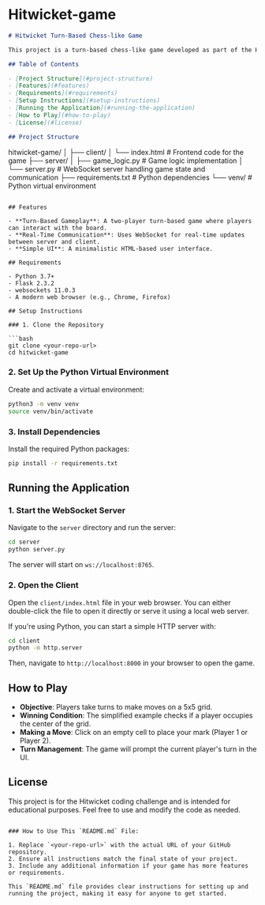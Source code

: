 # Hitwicket-game
```markdown
# Hitwicket Turn-Based Chess-like Game

This project is a turn-based chess-like game developed as part of the Hitwicket coding challenge. The game uses a server-client architecture with WebSocket-based real-time communication. The server is implemented using Python and Flask, and the client is a simple HTML page.

## Table of Contents

- [Project Structure](#project-structure)
- [Features](#features)
- [Requirements](#requirements)
- [Setup Instructions](#setup-instructions)
- [Running the Application](#running-the-application)
- [How to Play](#how-to-play)
- [License](#license)

## Project Structure

```
hitwicket-game/
│
├── client/
│   └── index.html            # Frontend code for the game
├── server/
│   ├── game_logic.py         # Game logic implementation
│   └── server.py             # WebSocket server handling game state and communication
├── requirements.txt          # Python dependencies
└── venv/                     # Python virtual environment
```

## Features

- **Turn-Based Gameplay**: A two-player turn-based game where players can interact with the board.
- **Real-Time Communication**: Uses WebSocket for real-time updates between server and client.
- **Simple UI**: A minimalistic HTML-based user interface.

## Requirements

- Python 3.7+
- Flask 2.3.2
- websockets 11.0.3
- A modern web browser (e.g., Chrome, Firefox)

## Setup Instructions

### 1. Clone the Repository

```bash
git clone <your-repo-url>
cd hitwicket-game
```

### 2. Set Up the Python Virtual Environment

Create and activate a virtual environment:

```bash
python3 -m venv venv
source venv/bin/activate
```

### 3. Install Dependencies

Install the required Python packages:

```bash
pip install -r requirements.txt
```

## Running the Application

### 1. Start the WebSocket Server

Navigate to the `server` directory and run the server:

```bash
cd server
python server.py
```

The server will start on `ws://localhost:8765`.

### 2. Open the Client

Open the `client/index.html` file in your web browser. You can either double-click the file to open it directly or serve it using a local web server.

If you're using Python, you can start a simple HTTP server with:

```bash
cd client
python -m http.server
```

Then, navigate to `http://localhost:8000` in your browser to open the game.

## How to Play

- **Objective**: Players take turns to make moves on a 5x5 grid.
- **Winning Condition**: The simplified example checks if a player occupies the center of the grid.
- **Making a Move**: Click on an empty cell to place your mark (Player 1 or Player 2).
- **Turn Management**: The game will prompt the current player's turn in the UI.

## License

This project is for the Hitwicket coding challenge and is intended for educational purposes. Feel free to use and modify the code as needed.
```

### How to Use This `README.md` File:

1. Replace `<your-repo-url>` with the actual URL of your GitHub repository.
2. Ensure all instructions match the final state of your project.
3. Include any additional information if your game has more features or requirements.

This `README.md` file provides clear instructions for setting up and running the project, making it easy for anyone to get started.

